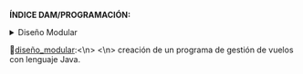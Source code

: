 **ÍNDICE DAM/PROGRAMACIÓN:**

<details><summary>Diseño Modular</summary>
	<ul style="list-style: 🔹;">
		<li>
		   	<a href="https://github.com/sufigueroa87/dam/tree/main/programaci%C3%B3n/dise%C3%B1o_modular/ejercicio_1">🔹ejercicio_1</a>
		   	<details>Creación de un programa de gestión de vuelos con lenguaje Java.</details>
		</li>
		<li>
		   	<a href="https://github.com/sufigueroa87/dam/tree/main/programaci%C3%B3n/dise%C3%B1o_modular/ejercicio_2">🔹ejercicio_2</a>
		   	<details>Haz un programa que, dados dos arrays de valores reales, os diga cuál de ellos tiene el valor medio más alto.</details>
			<details>Aprovechad el principio de modularidad, de manera que su clase principal solo tenga definidos los médotos main e inicio.</details>
		</li>
	</ul>
</details>



🔹[diseño_modular](https://github.com/sufigueroa87/dam/tree/main/programaci%C3%B3n/dise%C3%B1o_modular):<\n>
	<\n>
		creación de un programa de gestión de vuelos con lenguaje Java.
	
	
  
